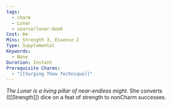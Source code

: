 ```yaml
---
tags:
  - charm
  - Lunar
  - source/lunar-book
Cost: 6m
Mins: Strength 3, Essence 2
Type: Supplemental
Keywords:
  - None
Duration: Instant
Prerequisite Charms:
  - "[[Surging Thew Technique]]"
---
```

*The Lunar is a living pillar of near-endless might.*
She converts ([[Strength]]) dice on a feat of strength to nonCharm successes.